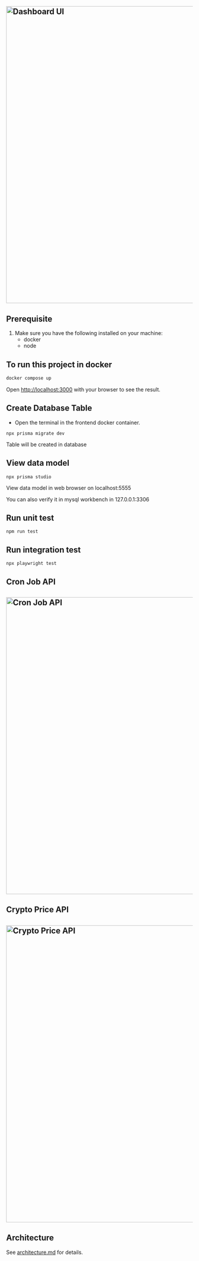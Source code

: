 <h2 align="left">
  <img src="https://github.com/normanwongcl/take-home-assessment-1480332513/blob/main/assets/ui-dashboard.png" alt="Dashboard UI" width="800px" />
  <br>
</h2>

## Prerequisite 
1. Make sure you have the following installed on your machine:
    - docker
    - node

## To run this project in docker
```bash
docker compose up
```

Open [http://localhost:3000](http://localhost:3000) with your browser to see the result.

## Create Database Table
- Open the terminal in the frontend docker container.

```
npx prisma migrate dev
```
Table will be created in database

## View data model
```
npx prisma studio
```
View data model in web browser on localhost:5555

You can also verify it in mysql workbench in 127.0.0.1:3306

## Run unit test
```
npm run test
```

## Run integration test
```
npx playwright test
```

## Cron Job API
<h2 align="left">
  <img src="https://github.com/normanwongcl/take-home-assessment-1480332513/blob/main/assets/cron-job-api.png" alt="Cron Job API" width="800px" />
  <br>
</h2>

## Crypto Price API
<h2 align="left">
  <img src="https://github.com/normanwongcl/take-home-assessment-1480332513/blob/main/assets/cryptoprice-api-route.png" alt="Crypto Price API" width="800px" />
  <br>
</h2>

## Architecture 
See [architecture.md](./architecture.md) for details.